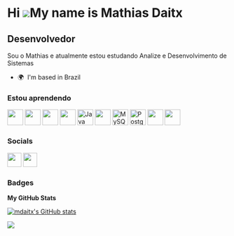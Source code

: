 Hi ![](https://user-images.githubusercontent.com/18350557/176309783-0785949b-9127-417c-8b55-ab5a4333674e.gif)My name is Mathias Daitx
=====================================================================================================================================

Desenvolvedor
------------------

Sou o Mathias e atualmente estou estudando Analize e Desenvolvimento de Sistemas

* 🌍  I'm based in Brazil

### Estou aprendendo
    
<p align="left">
<img src="https://cdn.jsdelivr.net/gh/devicons/devicon/icons/html5/html5-original-wordmark.svg" width="36" height="36" />
<img src="https://cdn.jsdelivr.net/gh/devicons/devicon/icons/css3/css3-original-wordmark.svg" width="36" height="36" />
<img src="https://cdn.jsdelivr.net/gh/devicons/devicon/icons/bootstrap/bootstrap-original.svg" width="36" height="36" />
<a href="https://www.oracle.com/java/](https://www.javascript.com/" target="_blank" rel="noreferrer"><img src="https://cdn.jsdelivr.net/gh/devicons/devicon/icons/javascript/javascript-original.svg" width="36" height="36" /></a>
<a href="https://www.oracle.com/java/" target="_blank" rel="noreferrer"><img src="https://raw.githubusercontent.com/danielcranney/readme-generator/main/public/icons/skills/java-colored.svg" width="36" height="36" alt="Java" /></a>
<img src="https://cdn.jsdelivr.net/gh/devicons/devicon/icons/csharp/csharp-original.svg" width="36" height="36" /> 
<a href="https://www.mysql.com/" target="_blank" rel="noreferrer"><img src="https://raw.githubusercontent.com/danielcranney/readme-generator/main/public/icons/skills/mysql-colored.svg" width="36" height="36" alt="MySQL" /></a>
<a href="https://www.postgresql.org/" target="_blank" rel="noreferrer"><img src="https://raw.githubusercontent.com/danielcranney/readme-generator/main/public/icons/skills/postgresql-colored.svg" width="36" height="36" alt="PostgreSQL" /></a>
<img src="https://cdn.jsdelivr.net/gh/devicons/devicon/icons/php/php-original.svg" width="36" height="36" />
<img src="https://cdn.jsdelivr.net/gh/devicons/devicon/icons/python/python-original.svg" width="36" height="36" />

</p>


### Socials

<p align="left"> <a href="https://www.github.com/mdaitx" target="_blank" rel="noreferrer"><img src="https://raw.githubusercontent.com/danielcranney/readme-generator/main/public/icons/socials/github.svg" width="32" height="32" /></a> <a href="https://www.linkedin.com/in/mathiasdaitx" target="_blank" rel="noreferrer"><img src="https://raw.githubusercontent.com/danielcranney/readme-generator/main/public/icons/socials/linkedin.svg" width="32" height="32" /></a></p>

### Badges

<b>My GitHub Stats</b>

<a href="http://www.github.com/mdaitx"><img src="https://github-readme-stats.vercel.app/api?username=mdaitx&show_icons=true&hide=&count_private=true&title_color=0891b2&text_color=ffffff&icon_color=0891b2&bg_color=1c1917&hide_border=true&show_icons=true" alt="mdaitx's GitHub stats" /></a>

<a href="http://www.github.com/mdaitx"><img src="https://github-readme-streak-stats.herokuapp.com/?user=mdaitx&stroke=ffffff&background=1c1917&ring=0891b2&fire=0891b2&currStreakNum=ffffff&currStreakLabel=0891b2&sideNums=ffffff&sideLabels=ffffff&dates=ffffff&hide_border=true" /></a>
